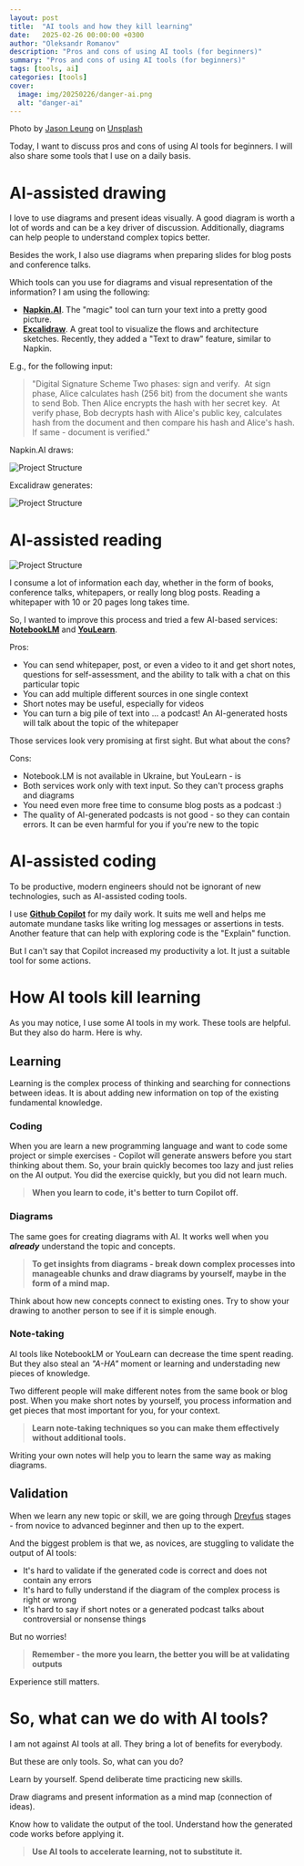 ```yaml
---
layout: post
title:  "AI tools and how they kill learning"
date:   2025-02-26 00:00:00 +0300
author: "Oleksandr Romanov"
description: "Pros and cons of using AI tools (for beginners)"
summary: "Pros and cons of using AI tools (for beginners)"
tags: [tools, ai]
categories: [tools]
cover:
  image: img/20250226/danger-ai.png
  alt: "danger-ai"
---
```


Photo by [Jason Leung](https://unsplash.com/@ninjason?utm_content=creditCopyText&utm_medium=referral&utm_source=unsplash) on [Unsplash](https://unsplash.com/s/photos/ai-robot#:~:text=Jason%20Leung%20on-,Unsplash,-Have%20an%20idea)

Today, I want to discuss pros and cons of using AI tools for beginners. I will also share some tools that I use on a daily basis. 

# AI-assisted drawing

I love to use diagrams and present ideas visually. A good diagram is worth a lot of words and can be a key driver of discussion. Additionally, diagrams can help people to understand complex topics better. 

Besides the work, I also use diagrams when preparing slides for blog posts and conference talks. 

Which tools can you use for diagrams and visual representation of the information?
I am using the following:

- **[Napkin.AI](https://www.napkin.ai/)**. The "magic" tool can turn your text into a pretty good picture.
- **[Excalidraw](https://excalidraw.com/)**. A great tool to visualize the flows and architecture sketches. Recently, they added a "Text to draw" feature, similar to Napkin.

E.g., for the following input: 

> "Digital Signature Scheme Two phases: sign and verify. 
At sign phase, Alice calculates hash (256 bit) from the document she wants to send Bob. Then Alice encrypts the hash with her secret key. 
At verify phase, Bob decrypts hash with Alice's public key, calculates hash from the document and then compare his hash and Alice's hash. If same - document is verified."

Napkin.AI draws:

![Project Structure](/img/20250226/napkinai.png)

Excalidraw generates:

![Project Structure](/img/20250226/excalidraw.png)

# AI-assisted reading

![Project Structure](/img/20250226/notebooklm.png)

I consume a lot of information each day, whether in the form of books, conference talks, whitepapers, or really long blog posts. Reading a whitepaper with 10 or 20 pages long takes time. 

So, I wanted to improve this process and tried a few AI-based services: **[NotebookLM](https://notebooklm.google/)** and **[YouLearn](https://www.youlearn.ai/)**. 

Pros:
- You can send whitepaper, post, or even a video to it and get short notes, questions for self-assessment, and the ability to talk with a chat on this particular topic
- You can add multiple different sources in one single context
- Short notes may be useful, especially for videos
- You can turn a big pile of text into ... a podcast! An AI-generated hosts will talk about the topic of the whitepaper

Those services look very promising at first sight. But what about the cons?

Cons:
- Notebook.LM is not available in Ukraine, but YouLearn - is
- Both services work only with text input. So they can't process graphs and diagrams
- You need even more free time to consume blog posts as a podcast :)
- The quality of AI-generated podcasts is not good - so they can contain errors. It can be even harmful for you if you're new to the topic

# AI-assisted coding

To be productive, modern engineers should not be ignorant of new technologies, such as AI-assisted coding tools.

I use **[Github Copilot](https://github.com/features/copilot)** for my daily work. It suits me well and helps me automate mundane tasks like writing log messages or assertions in tests.
Another feature that can help with exploring code is the "Explain" function. 

But I can't say that Copilot increased my productivity a lot. It just a suitable tool for some actions. 

# How AI tools kill learning

As you may notice, I use some AI tools in my work. These tools are helpful. But they also do harm. Here is why.

## Learning

Learning is the complex process of thinking and searching for connections between ideas. It is about adding new information on top of the existing fundamental knowledge.

### Coding 

When you are learn a new programming language and want to code some project or simple exercises - Copilot will generate answers before you start thinking about them. So, your brain quickly becomes too lazy and just relies on the AI output. 
You did the exercise quickly, but you did not learn much. 

> **When you learn to code, it's better to turn Copilot off.**

### Diagrams

The same goes for creating diagrams with AI. It works well when you ***already*** understand the topic and concepts. 

> **To get insights from diagrams - break down complex processes into manageable chunks and draw diagrams by yourself, maybe in the form of a mind map.** 

Think about how new concepts connect to existing ones. Try to show your drawing to another person to see if it is simple enough.

### Note-taking

AI tools like NotebookLM or YouLearn can decrease the time spent reading. But they also steal an *"A-HA"* moment or learning and understading new pieces of knowledge. 

Two different people will make different notes from the same book or blog post. When you make short notes by yourself, you process information and get pieces that most important for you, for your context.

> **Learn note-taking techniques so you can make them effectively without additional tools.** 

Writing your own notes will help you to learn the same way as making diagrams.

## Validation

When we learn any new topic or skill, we are going through [Dreyfus](https://en.wikipedia.org/wiki/Dreyfus_model_of_skill_acquisition) stages - from novice to advanced beginner and then up to the expert. 

And the biggest problem is that we, as novices, are stuggling to validate the output of AI tools:

- It's hard to validate if the generated code is correct and does not contain any errors
- It's hard to fully understand if the diagram of the complex process is right or wrong
- It's hard to say if short notes or a generated podcast talks about controversial or nonsense things

But no worries!

> **Remember - the more you learn, the better you will be at validating outputs**

Experience still matters.

# So, what can we do with AI tools?

I am not against AI tools at all. They bring a lot of benefits for everybody.

But these are only tools. So, what can you do?

Learn by yourself. Spend deliberate time practicing new skills. 

Draw diagrams and present information as a mind map (connection of ideas).

Know how to validate the output of the tool. Understand how the generated code works before applying it.

> **Use AI tools to accelerate learning, not to substitute it.**